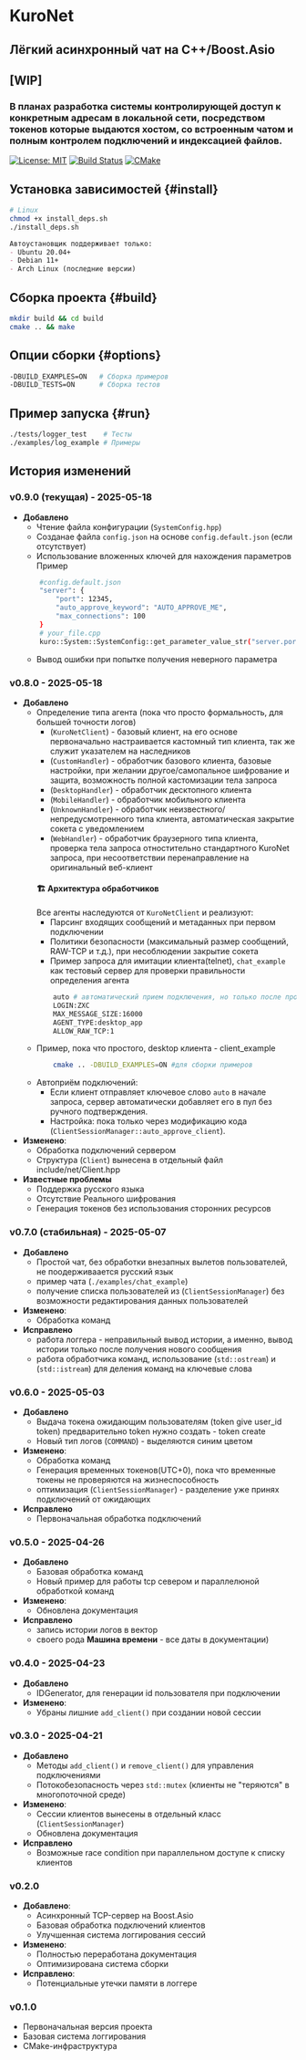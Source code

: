 # KuroNet
## Лёгкий асинхронный чат на C++/Boost.Asio

## [WIP]
### В планах разработка системы контролирующей доступ к конкретным адресам в локальной сети, посредством  токенов которые выдаются хостом, со встроенным чатом и полным контролем подключений и индексацией файлов.

[![License: MIT](https://img.shields.io/badge/License-MIT-yellow.svg)](https://opensource.org/licenses/MIT)
[![Build Status](https://img.shields.io/github/actions/workflow/status/Akeksichek/KuroNet/build.yml?label=CI)](https://github.com/Akeksichek/KuroNet)
[![CMake](https://img.shields.io/badge/CMake-3.15+-brightgreen.svg)](https://cmake.org)

## Установка зависимостей {#install}
```bash
# Linux
chmod +x install_deps.sh
./install_deps.sh
```
```markdown
Автоустановщик поддерживает только:
- Ubuntu 20.04+
- Debian 11+
- Arch Linux (последние версии)

```

## Сборка проекта {#build}
```bash
mkdir build && cd build
cmake .. && make
```

## Опции сборки {#options}
```bash
-DBUILD_EXAMPLES=ON   # Сборка примеров
-DBUILD_TESTS=ON      # Сборка тестов
```

## Пример запуска {#run}
```bash
./tests/logger_test    # Тесты
./examples/log_example # Примеры
```

## История изменений

### v0.9.0 (текущая) - 2025-05-18
 - **Добавлено**
   - Чтение файла конфигурации (`SystemConfig.hpp`)
    - Созданае файла `config.json` на основе `config.default.json` (если отсутствует)
    - Использование вложенных ключей для нахождения параметров
    Пример
    ```bash
        #config.default.json
        "server": {
            "port": 12345,
            "auto_approve_keyword": "AUTO_APPROVE_ME",
            "max_connections": 100
        }
        # your_file.cpp
        kuro::System::SystemConfig::get_parameter_value_str("server.port"); #"12345"
    ```
    - Вывод ошибки при попытке получения неверного параметра

### v0.8.0 - 2025-05-18
- **Добавлено**
  - Определение типа агента (пока что просто формальность, для большей точности логов)
    - (`KuroNetClient`) - базовый клиент, на его основе первоначально настраивается кастомный тип клиента, так же служит указателем на наследников
    - (`CustomHandler`) - обработчик базового клиента, базовые настройки, при желании другое/самопальное шифрование и защита, возможность полной кастомизации тела запроса
    - (`DesktopHandler`) - обработчик десктопного клиента
    - (`MobileHandler`) - обработчик мобильного клиента
    - (`UnknownHandler`) - обработчик неизвестного/непредусмотренного типа клиента, автоматическая закрытие сокета с уведомлением
    - (`WebHandler`) - обработчик браузерного типа клиента, проверка тела запроса отностительно стандартного KuroNet запроса, при несоответствии перенаправление на оригинальный веб-клиент
    #### 🏗 Архитектура обработчиков
    Все агенты наследуются от `KuroNetClient` и реализуют:
    - Парсинг входящих сообщений и метаданных при первом подключении
    - Политики безопасности (максимальный размер сообщений, RAW-TCP и т.д.), при несоблюдении закрытие сокета
    - Пример запроса для имитации клиента(telnet), `chat_example` как тестовый сервер для проверки правильности определения агента
    ```bash
        auto # автоматический прием подключения, но только после проверки тела запроса
        LOGIN:ZXC
        MAX_MESSAGE_SIZE:16000
        AGENT_TYPE:desktop_app
        ALLOW_RAW_TCP:1
    ```
  - Пример, пока что простого, desktop клиента - client_example
    ```bash
        cmake .. -DBUILD_EXAMPLES=ON #для сборки примеров
    ```
  - Автоприём подключений:
    - Если клиент отправляет ключевое слово `auto` в начале запроса, сервер автоматически добавляет его в пул без ручного подтверждения.
    - Настройка: пока только через модификацию кода (`ClientSessionManager::auto_approve_client`).
- **Изменено**:
  - Обработка подключений сервером
  - Структура (`Client`) вынесена в отдельный файл include/net/Client.hpp
- **Известные проблемы**
  - Поддержка русского языка
  - Отсутствие Реального шифрования
  - Генерация токенов без использования сторонних ресурсов

### v0.7.0 (стабильная) - 2025-05-07
- **Добавлено**
  - Простой чат, без обработки внезапных вылетов пользователей, не поодерживаается русский язык
  - пример чата (`./examples/chat_example`)
  - получение списка пользователей из (`ClientSessionManager`) без возможности редактирования данных пользователей
- **Изменено**:
  - Обработка команд
- **Исправлено**
  - работа логгера - неправильный вывод истории, а именно, вывод истории только после получения нового сообщения
  - работа обработчика команд, использование (`std::ostream`) и (`std::istream`) для деления команд на ключевые слова

### v0.6.0 - 2025-05-03
- **Добавлено**
  - Выдача токена ожидающим пользователям (token give user_id token) предварительно token нужно создать - token create 
  - Новый тип логов (`COMMAND`) - выделяются синим цветом
- **Изменено**:
  - Обработка команд
  - Генерация временных токенов(UTC+0), пока что временные токены не проверяются на жизнеспособность
  - оптимизация (`ClientSessionManager`) - разделение уже принях подключений от ожидающих
- **Исправлено**
  - Первоначальная обработка подключений

### v0.5.0 - 2025-04-26
- **Добавлено**
  - Базовая обработка команд
  - Новый пример для работы tcp севером и параллелюной обработкой команд
- **Изменено**:
  - Обновлена документация
- **Исправлено**
  - запись истории логов в вектор
  - своего рода **Машина времени** - все даты в документации)

### v0.4.0 - 2025-04-23
- **Добавлено**
  - IDGenerator, для генерации id пользователя при подключении
- **Изменено**:
  - Убраны лишние `add_client()` при создании новой сессии

### v0.3.0 - 2025-04-21
- **Добавлено**
  - Методы `add_client()` и `remove_client()` для управления подключениями
  - Потокобезопасность через `std::mutex` (клиенты не "теряются" в многопоточной среде)
- **Изменено**:
  - Сессии клиентов вынесены в отдельный класс (`ClientSessionManager`)
  - Обновлена документация
- **Исправлено**
  - Возможные race condition при параллельном доступе к списку клиентов

### v0.2.0
- **Добавлено**:
  - Асинхронный TCP-сервер на Boost.Asio
  - Базовая обработка подключений клиентов
  - Улучшенная система логгирования сессий
- **Изменено**:
  - Полностью переработана документация
  - Оптимизирована система сборки
- **Исправлено**:
  - Потенциальные утечки памяти в логгере

### v0.1.0
- Первоначальная версия проекта
- Базовая система логгирования
- CMake-инфраструктура
